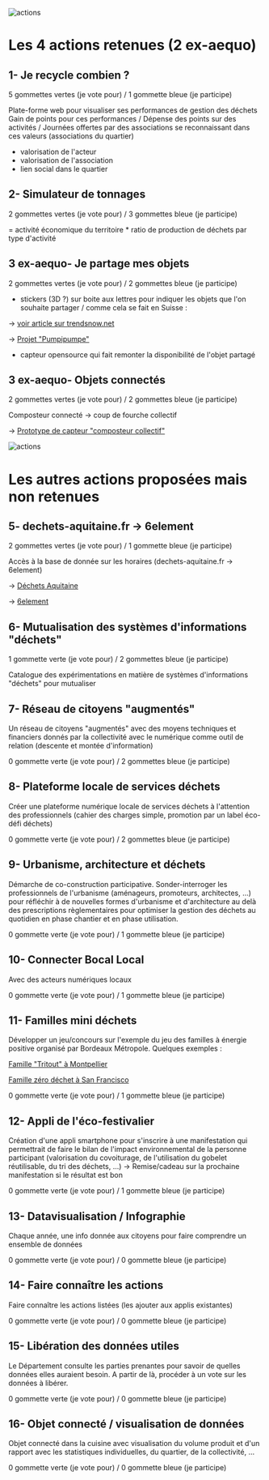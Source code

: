![actions](https://framapic.org/B0UQjkieGPLR/lWGGjh9M)

# Les 4 actions retenues (2 ex-aequo)

## 1- Je recycle combien ?

5 gommettes vertes (je vote pour) / 1 gommette bleue (je participe)

Plate-forme web pour visualiser ses performances de gestion des déchets
Gain de points pour ces performances / Dépense des points sur des activités / Journées offertes par des associations se reconnaissant dans ces valeurs (associations du quartier)
+ valorisation de l'acteur
+ valorisation de l'association
+ lien social dans le quartier

## 2- Simulateur de tonnages

2 gommettes vertes (je vote pour) / 3 gommettes bleue (je participe)

= activité économique du territoire * ratio de production de déchets par type d'activité

## 3 ex-aequo- Je partage mes objets

2 gommettes vertes (je vote pour) / 2 gommettes bleue (je participe)

+ stickers (3D ?) sur boite aux lettres pour indiquer les objets que l'on souhaite partager / comme cela se fait en Suisse : 

-> [voir article sur trendsnow.net](http://www.trendsnow.net/2014/09/pumpipumpe-des-stickers-pour-partager-entre-voisins.html)

-> [Projet "Pumpipumpe"](http://www.pumpipumpe.ch/commande-dautocollants/)

+ capteur opensource qui fait remonter la disponibilité de l'objet partagé

## 3 ex-aequo- Objets connectés

2 gommettes vertes (je vote pour) / 2 gommettes bleue (je participe)

Composteur connecté -> coup de fourche collectif

-> [Prototype de capteur "composteur collectif"](https://twitter.com/NFr21/status/581819960894349312)

![actions](https://framapic.org/QYZCCyWicME6/wFoXwCql)

# Les autres actions proposées mais non retenues

## 5- dechets-aquitaine.fr -> 6element

2 gommettes vertes (je vote pour) / 1 gommette bleue (je participe)

Accès à la base de donnée sur les horaires (dechets-aquitaine.fr -> 6element)

-> [Déchets Aquitaine](http://www.dechets-aquitaine.fr/)

-> [6element](https://vallettea.github.io/talks/papis.io.html#slide-0)

## 6- Mutualisation des systèmes d'informations "déchets"

1 gommette verte (je vote pour) / 2 gommettes bleue (je participe)

Catalogue des expérimentations en matière de systèmes d'informations "déchets" pour mutualiser

## 7- Réseau de citoyens "augmentés"

Un réseau de citoyens "augmentés" avec des moyens techniques et financiers donnés par la collectivité avec le numérique comme outil de relation (descente et montée d'information)

0 gommette verte (je vote pour) / 2 gommettes bleue (je participe)

## 8- Plateforme locale de services déchets

Créer une plateforme numérique locale de services déchets à l'attention des professionnels (cahier des charges simple, promotion par un label éco-défi déchets)

0 gommette verte (je vote pour) / 2 gommettes bleue (je participe)

## 9- Urbanisme, architecture et déchets

Démarche de co-construction participative. Sonder-interroger les professionnels de l'urbanisme (aménageurs, promoteurs, architectes, ...) pour réfléchir à de nouvelles formes d'urbanisme et d'architecture au delà des prescriptions règlementaires pour optimiser la gestion des déchets au quotidien en phase chantier et en phase utilisation.

0 gommette verte (je vote pour) / 1 gommette bleue (je participe)

## 10- Connecter Bocal Local

Avec des acteurs numériques locaux

0 gommette verte (je vote pour) / 1 gommette bleue (je participe)

## 11- Familles mini déchets

Développer un jeu/concours sur l'exemple du jeu des familles à énergie positive organisé par Bordeaux Métropole. 
Quelques exemples :

[Famille "Tritout" à Montpellier](https://veillenouveauxconceptsdecheteries.wordpress.com/2014/11/20/106/)

[Famille zéro déchet à San Francisco](https://veillenouveauxconceptsdecheteries.wordpress.com/2014/12/18/un-mode-de-vie-sans-dechets-possible/)

0 gommette verte (je vote pour) / 1 gommette bleue (je participe)

## 12- Appli de l'éco-festivalier

Création d'une appli smartphone pour s'inscrire à une manifestation qui permettrait de faire le bilan de l'impact environnemental de la personne participant (valorisation du covoiturage, de l'utilisation du gobelet réutilisable, du tri des déchets, ...) -> Remise/cadeau sur la prochaine manifestation si le résultat est bon

0 gommette verte (je vote pour) / 1 gommette bleue (je participe)

## 13- Datavisualisation / Infographie

Chaque année, une info donnée aux citoyens pour faire comprendre un ensemble de données

0 gommette verte (je vote pour) / 0 gommette bleue (je participe)

## 14- Faire connaître les actions

Faire connaître les actions listées (les ajouter aux applis existantes)

0 gommette verte (je vote pour) / 0 gommette bleue (je participe)

## 15- Libération des données utiles

Le Département consulte les parties prenantes pour savoir de quelles données elles auraient besoin. A partir de là, procéder à un vote sur les données à libérer.

0 gommette verte (je vote pour) / 0 gommette bleue (je participe)

## 16- Objet connecté / visualisation de données

Objet connecté dans la cuisine avec visualisation du volume produit et d'un rapport avec les statistiques individuelles, du quartier, de la collectivité, ...

0 gommette verte (je vote pour) / 0 gommette bleue (je participe)
